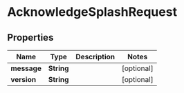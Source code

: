 # AcknowledgeSplashRequest

## Properties
Name | Type | Description | Notes
------------ | ------------- | ------------- | -------------
**message** | **String** |  |  [optional]
**version** | **String** |  |  [optional]
